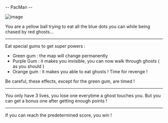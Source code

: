 -- PacMan --

![image](https://user-images.githubusercontent.com/91526400/193555216-aaca0bdc-3a81-4aea-924d-c54639ee97e0.png)

You are a yellow ball trying to eat all the blue dots you can while being chased by red ghosts...

---

Eat special gums to get super powers :

- Green gum  : the map will change permanently
- Purple Gum : it makes you invisible, you can now walk through ghosts ( as you should )
- Orange gum : it makes you able to eat ghosts ! Time for revenge !

Be careful, these effects, except for the green gum, are timed !

---

You only have 3 lives, you lose one everytime a ghost touches you.
But you can get a bonus one after getting enough points !

---

If you can reach the predetermined score, you win !
